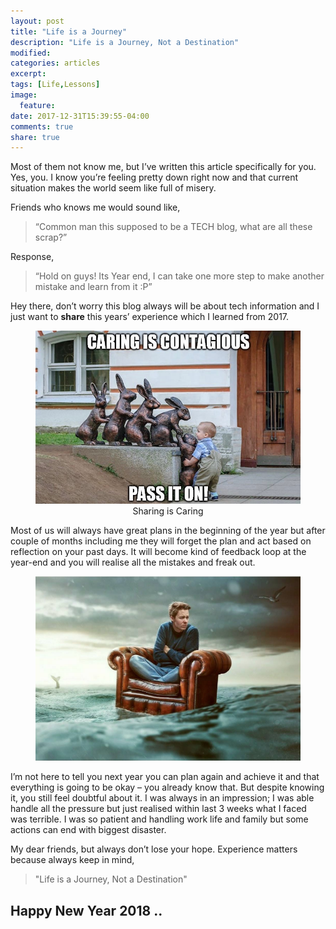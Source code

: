 ```yaml
---
layout: post
title: "Life is a Journey"
description: "Life is a Journey, Not a Destination"
modified:
categories: articles
excerpt:
tags: [Life,Lessons]
image:
  feature:
date: 2017-12-31T15:39:55-04:00
comments: true
share: true
---
```


Most of them not know me, but I’ve written this article specifically for you. Yes, you. I know you’re feeling pretty down right now and that current situation makes the world seem like full of misery. 

Friends who knows me would sound like,

> “Common man this supposed to be a TECH blog, what are all these scrap?”

Response,

> “Hold on guys! Its Year end, I can take one more step to make another mistake and learn from it :P”

Hey there, don’t worry this blog always will be about tech information and I just want to __share__ this years’ experience which I learned from 2017.


<figure style="text-align: center;">
	<a href="/articles/sharing-is-caring.jpg"><img src="/articles/sharing-is-caring.jpg" alt="image" ></a>
    <figcaption>Sharing is Caring
    </figcaption>
</figure>

Most of us will always have great plans in the beginning of the year but after couple of months including me they will forget the plan and act based on reflection on your past days. It will become kind of feedback loop at the year-end and you will realise all the mistakes and freak out.

<figure style="text-align: center;">
	<a href="/articles/dont-kw-wht-life.png"><img src="/articles/dont-kw-wht-life.png" alt="image" ></a>
    <figcaption> 
    </figcaption>
</figure>

I’m not here to tell you next year you can plan again and achieve it and that everything is going to be okay – you already know that. But despite knowing it, you still feel doubtful about it. I was always in an impression; I was able handle all the pressure but just realised within last 3 weeks what I faced was terrible.  I was so patient and handling work life and family but some actions can end with biggest disaster.

My dear friends, but always don’t lose your hope. Experience matters because always keep in mind, 
  
> "Life is a Journey, Not a Destination"

## Happy New Year 2018 ..



